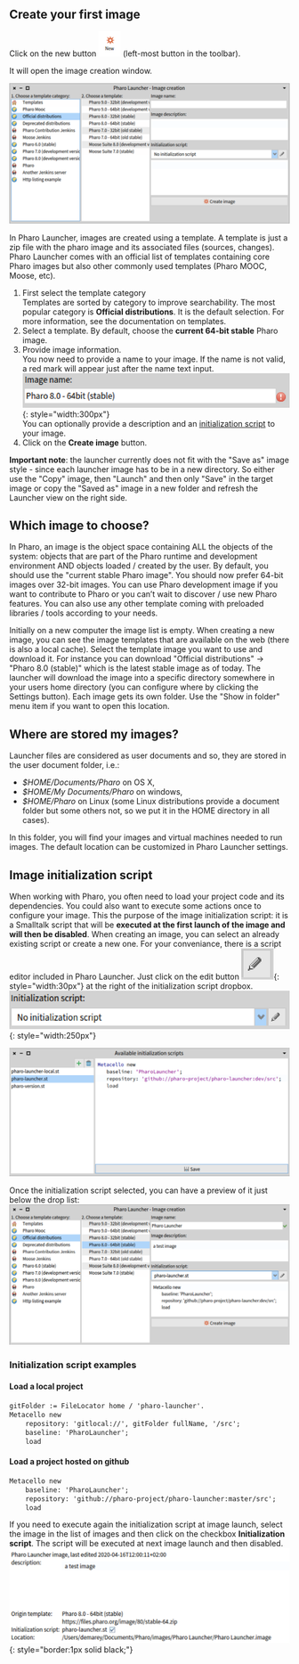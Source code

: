 ## Create your first image
Click on the new button ![New image command](images/new-command.png) (left-most button in the toolbar). 

It will open the image creation window.

![Image creation panel](images/image-creation.png)

In Pharo Launcher, images are created using a template. A template is just a zip file with the pharo image and its associated files (sources, changes).
Pharo Launcher comes with an official list of templates containing core Pharo images but also other commonly used templates (Pharo MOOC, Moose, etc).

1. First select the template category  
Templates are sorted by category to improve searchability. The most popular category is **Official distributions**. It is the default selection.
For more information, see the documentation on templates.
2. Select a template. By default, choose the **current 64-bit stable** Pharo image.
3. Provide image information.  
You now need to provide a name to your image. If the name is not valid, a red mark will appear just after the name text input.
![Image name not valid](images/image-name-not-valid.png){: style="width:300px"}  
You can optionally provide a description and an [initialization script](#image-initialization-script) to your image.
4. Click on the **Create image** button.

**Important note**: the launcher currently does not fit with the "Save as" image style - since each launcher image
has to be in a new directory. So either use the "Copy" image, then "Launch" and then only "Save" in the target image or copy the "Saved as" image in a new folder and refresh the Launcher view on the right side.

## Which image to choose?

In Pharo, an image is the object space containing ALL the objects of the system: objects that are part of the Pharo runtime and development environment AND objects loaded / created by the user. By default, you should use the "current stable Pharo image". You should now prefer 64-bit images over 32-bit images. You can use Pharo development image if you want to contribute to Pharo or you can’t wait to discover / use new Pharo features. You can also use any other template coming with preloaded libraries / tools according to your needs.

Initially on a new computer the image list is empty. When creating a new image, you can see the image templates that are available on the web (there is also a local cache). Select the template image you want to use and download it. For instance you can download "Official distributions" -> "Pharo 8.0 (stable)" which is the latest stable image as of today. The launcher will download the image into a specific directory somewhere in your users home directory (you can configure where by clicking the Settings button). Each image gets its own folder. Use the "Show in folder" menu item if you want to open this location.

## Where are stored my images?
Launcher files are considered as user documents and so, they are stored in the user document folder, i.e.:

- *$HOME/Documents/Pharo* on OS X,
- *$HOME/My Documents/Pharo* on windows,
- *$HOME/Pharo* on Linux (some Linux distributions provide a document folder but some others not, so we put it in the HOME directory in all cases).

In this folder, you will find your images and virtual machines needed to run images. The default location can be customized in Pharo Launcher settings.

## Image initialization script
When working with Pharo, you often need to load your project code and its dependencies. You could also want to execute some actions once to configure your image. This the purpose of the image initialization script: it is a Smalltalk script that will be **executed at the first launch of the image and will then be disabled**.
When creating an image, you can select an already existing script or create a new one. For your conveniance, there is a script editor included in Pharo Launcher. Just click on the edit button ![New image command](images/edit-script-button.png){: style="width:30px"} at the right of the initialization script dropbox. ![Initialization script dropbox](images/initialization-script-dropbox.png){: style="width:250px"}

![Initialization script editor](images/init-script-editor.png)

Once the initialization script selected, you can have a preview of it just below the drop list:
![Image creation window filled](images/image-creation-filled.png)

### Initialization script examples
#### Load a local project
```smalltalk
gitFolder := FileLocator home / 'pharo-launcher'.
Metacello new
	repository: 'gitlocal://', gitFolder fullName, '/src';
	baseline: 'PharoLauncher';
	load
```
#### Load a project hosted on github
```smalltalk
Metacello new
	baseline: 'PharoLauncher';
	repository: 'github://pharo-project/pharo-launcher:master/src';
	load
```

If you need to execute again the initialization script at image launch, select the image in the list of images and then click on the checkbox **Initialization script**. The script will be executed at next image launch and then disabled.
![Initialization script editor](images/image-description.png){: style="border:1px solid black;"}